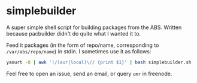 simplebuilder
=============

A super simple shell script for building packages from the ABS.
Written because pacbuilder didn't do quite what I wanted it to.

Feed it packages (in the form of repo/name, corresponding to
`/var/abs/repo/name`) in stdin. I sometimes use it as follows:

```sh
yaourt -Q | awk '!/(aur|local)\// {print $1}' | bash simplebuilder.sh
```

Feel free to open an issue, send an email, or query `cmr` in freenode.
